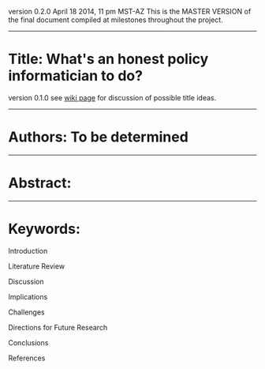 version 0.2.0
April 18 2014, 11 pm MST-AZ
This is the MASTER VERSION of the final document compiled at milestones throughout the project. 

___
# Title: What's an honest policy informatician to do?
version 0.1.0
see [wiki page](https://github.com/ASU-CPI/honest-pi/wiki/Article-Title) for discussion of possible title ideas.

___
# Authors: To be determined

___
# Abstract: 

___
# Keywords: 

Introduction

Literature Review

Discussion

Implications

Challenges

Directions for Future Research

Conclusions

References


